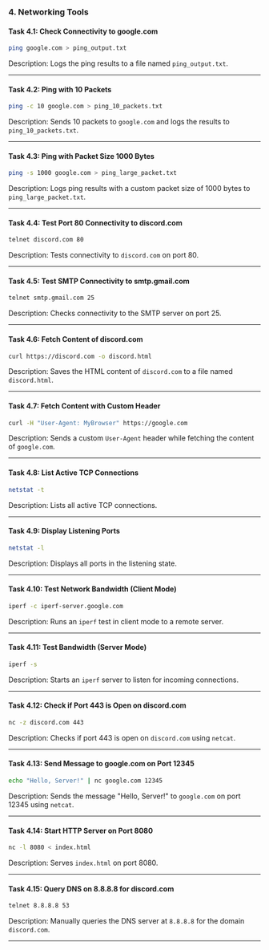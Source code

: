 ### 4. Networking Tools

#### Task 4.1: Check Connectivity to google.com

```bash
ping google.com > ping_output.txt
```

Description: Logs the ping results to a file named `ping_output.txt`.

---

#### Task 4.2: Ping with 10 Packets

```bash
ping -c 10 google.com > ping_10_packets.txt
```

Description: Sends 10 packets to `google.com` and logs the results to `ping_10_packets.txt`.

---

#### Task 4.3: Ping with Packet Size 1000 Bytes

```bash
ping -s 1000 google.com > ping_large_packet.txt
```

Description: Logs ping results with a custom packet size of 1000 bytes to `ping_large_packet.txt`.

---

#### Task 4.4: Test Port 80 Connectivity to discord.com

```bash
telnet discord.com 80
```

Description: Tests connectivity to `discord.com` on port 80.

---

#### Task 4.5: Test SMTP Connectivity to smtp.gmail.com

```bash
telnet smtp.gmail.com 25
```

Description: Checks connectivity to the SMTP server on port 25.

---

#### Task 4.6: Fetch Content of discord.com

```bash
curl https://discord.com -o discord.html
```

Description: Saves the HTML content of `discord.com` to a file named `discord.html`.

---

#### Task 4.7: Fetch Content with Custom Header

```bash
curl -H "User-Agent: MyBrowser" https://google.com
```

Description: Sends a custom `User-Agent` header while fetching the content of `google.com`.

---

#### Task 4.8: List Active TCP Connections

```bash
netstat -t
```

Description: Lists all active TCP connections.

---

#### Task 4.9: Display Listening Ports

```bash
netstat -l
```

Description: Displays all ports in the listening state.

---

#### Task 4.10: Test Network Bandwidth (Client Mode)

```bash
iperf -c iperf-server.google.com
```

Description: Runs an `iperf` test in client mode to a remote server.

---

#### Task 4.11: Test Bandwidth (Server Mode)

```bash
iperf -s
```

Description: Starts an `iperf` server to listen for incoming connections.

---

#### Task 4.12: Check if Port 443 is Open on discord.com

```bash
nc -z discord.com 443
```

Description: Checks if port 443 is open on `discord.com` using `netcat`.

---

#### Task 4.13: Send Message to google.com on Port 12345

```bash
echo "Hello, Server!" | nc google.com 12345
```

Description: Sends the message "Hello, Server!" to `google.com` on port 12345 using `netcat`.

---

#### Task 4.14: Start HTTP Server on Port 8080

```bash
nc -l 8080 < index.html
```

Description: Serves `index.html` on port 8080.

---

#### Task 4.15: Query DNS on 8.8.8.8 for discord.com

```bash
telnet 8.8.8.8 53
```

Description: Manually queries the DNS server at `8.8.8.8` for the domain `discord.com`.

---

